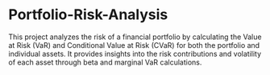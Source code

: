 # Portfolio-Risk-Analysis
This project analyzes the risk of a financial portfolio by calculating the Value at Risk (VaR) and Conditional Value at Risk (CVaR) for both the portfolio and individual assets. It provides insights into the risk contributions and volatility of each asset through beta and marginal VaR calculations.
